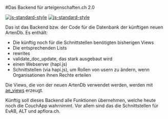 #Das Backend für arteigenschaften.ch 2.0

[![js-standard-style](https://img.shields.io/badge/code%20style-standard-brightgreen.svg)](https://github.com/feross/standard)
[![js-standard-style](https://img.shields.io/badge/license-ISC-brightgreen.svg)](https://github.com/FNSKtZH/artendb/blob/master/License.md)

Das ist das Backend bzw. der Code für die Datenbank der künftigen neuen ArtenDb.
Es enthält:

* Die künftig noch für die Schnittstellen benötigten bisherigen Views
* Die entsprechenden Lists
* rewrites
* validate_doc_update, das stark ausgebaut wird
* einen Webserver (hapi.js)
* Schnittstellen (via hapi.js), um Rollen von usern zu ändern, wenn Organisationen ihnen Rechte erteilen

Die Views, die von der neuen ArtenDb verwendet werden, werden mit [ae_views](https://github.com/barbalex/ae_views) erzeugt.

Künftig soll dieses Backend alle Funktionen übernehmen, welche heute noch die CouchApp wahrnimmt. Vor allem sind das die Schnittstellen für EvAB, ALT und apflora.ch.
